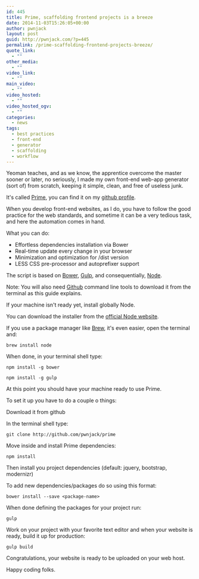 ```yaml
---
id: 445
title: Prime, scaffolding frontend projects is a breeze
date: 2014-11-03T15:26:05+00:00
author: pwnjack
layout: post
guid: http://pwnjack.com/?p=445
permalink: /prime-scaffolding-frontend-projects-breeze/
quote_link:
  - ""
other_media:
  - ""
video_link:
  - ""
main_video:
  - ""
video_hosted:
  - ""
video_hosted_ogv:
  - ""
categories:
  - news
tags:
  - best practices
  - front-end
  - generator
  - scaffolding
  - workflow
---
```

Yeoman teaches, and as we know, the apprentice overcome the master sooner or later, no seriously, I made my own front-end web-app generator (sort of) from scratch, keeping it simple, clean, and free of useless junk.

It's called <a href="https://github.com/pwnjack/prime" title="Prime" target="_blank">Prime</a>, you can find it on my <a href="https://github.com/pwnjack" title="Github pwnjack" target="_blank">github profile</a>.

When you develop front-end websites, as I do, you have to follow the good practice for the web standards, and sometime it can be a very tedious task, and here the automation comes in hand.

What you can do:

- Effortless dependencies installation via Bower  
- Real-time update every change in your browser  
- Minimization and optimization for /dist version  
- LESS CSS pre-processor and autoprefixer support

The script is based on <a href="http://bower.io/" title="Bower" target="_blank">Bower</a>, <a href="http://gulpjs.com/" title="Gulp" target="_blank">Gulp</a>, and consequentially, <a href="http://nodejs.org/" title="Node" target="_blank">Node</a>.

Note: You will also need <a href="https://github.com/" title="Github" target="_blank">Github</a> command line tools to download it from the terminal as this guide explains.

If your machine isn't ready yet, install globally Node.

You can download the installer from the <a href="http://nodejs.org/" title="NodeJS" target="_blank">official Node website</a>.

If you use a package manager like <a href="http://brew.sh/" title="Brew" target="_blank">Brew</a>, it's even easier, open the terminal and:

    brew install node

When done, in your terminal shell type:

    npm install -g bower

    npm install -g gulp

At this point you should have your machine ready to use Prime.

To set it up you have to do a couple o things:

Download it from github

In the terminal shell type:

    git clone http://github.com/pwnjack/prime

Move inside and install Prime dependencies:

    npm install

Then install you project dependencies (default: jquery, bootstrap, modernizr)

To add new dependencies/packages do so using this format:

    bower install --save <package-name>

When done defining the packages for your project run:

    gulp

Work on your project with your favorite text editor and when your website is ready, build it up for production:

    gulp build

Congratulations, your website is ready to be uploaded on your web host.

Happy coding folks.